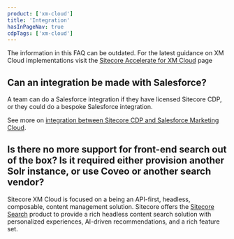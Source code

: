 ```yaml
---
product: ['xm-cloud']
title: 'Integration'
hasInPageNav: true
cdpTags: ['xm-cloud']
---
```


<Alert status="info">
  <AlertIcon />
    The information in this FAQ can be outdated. For the latest guidance on XM Cloud implementations visit the <a href="/learn/accelerate/xm-cloud">Sitecore Accelerate for XM Cloud</a> page
</Alert>

## Can an integration be made with Salesforce?

A team can do a Salesforce integration if they have licensed Sitecore CDP, or they could do a bespoke Salesforce integration.

See more on [integration between Sitecore CDP and Salesforce Marketing Cloud](https://www.sitecore.com/products/marketplace/tap/cdp/sitecore-cdp-connector-for-salesforce-marketing-cloud).

## Is there no more support for front-end search out of the box? Is it required either provision another Solr instance, or use Coveo or another search vendor?

Sitecore XM Cloud is focused on a being an API-first, headless, composable, content management solution. Sitecore offers the [Sitecore Search](/content-management/search) product to provide a rich headless content search solution with personalized experiences, AI-driven recommendations, and a rich feature set.
